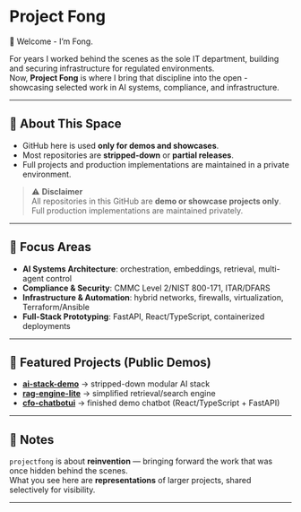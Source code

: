 # Project Fong

👋 Welcome - I’m Fong.  

For years I worked behind the scenes as the sole IT department, building and securing infrastructure for regulated environments.  
Now, **Project Fong** is where I bring that discipline into the open - showcasing selected work in AI systems, compliance, and infrastructure.

---

## 🔹 About This Space
- GitHub here is used **only for demos and showcases**.  
- Most repositories are **stripped-down** or **partial releases**.  
- Full projects and production implementations are maintained in a private environment.

> ⚠️ **Disclaimer**  
> All repositories in this GitHub are **demo or showcase projects only**.  
> Full production implementations are maintained privately.

---

## 🔹 Focus Areas
- **AI Systems Architecture**: orchestration, embeddings, retrieval, multi-agent control  
- **Compliance & Security**: CMMC Level 2/NIST 800-171, ITAR/DFARS  
- **Infrastructure & Automation**: hybrid networks, firewalls, virtualization, Terraform/Ansible  
- **Full-Stack Prototyping**: FastAPI, React/TypeScript, containerized deployments  

---

## 🔹 Featured Projects (Public Demos)
- **[ai-stack-demo](https://github.com/projectfong/ai-stack-demo)** → stripped-down modular AI stack  
- **[rag-engine-lite](https://github.com/projectfong/rag-engine-lite)** → simplified retrieval/search engine  
- **[cfo-chatbotui](https://github.com/projectfong/cfo-chatbotui-demo)** → finished demo chatbot (React/TypeScript + FastAPI)  

---

## 🔹 Notes
`projectfong` is about **reinvention** — bringing forward the work that was once hidden behind the scenes.  
What you see here are **representations** of larger projects, shared selectively for visibility.  

---
